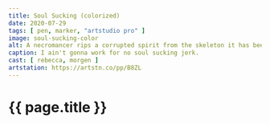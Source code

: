 ```yaml
---
title: Soul Sucking (colorized)
date: 2020-07-29
tags: [ pen, marker, "artstudio pro" ]
image: soul-sucking-color
alt: A necromancer rips a corrupted spirit from the skeleton it has been possessing while her raven watches from its perch on another skeleton.
caption: I ain't gonna work for no soul sucking jerk.
cast: [ rebecca, morgen ]
artstation: https://artstn.co/pp/B8ZL
---
```

# {{ page.title }}